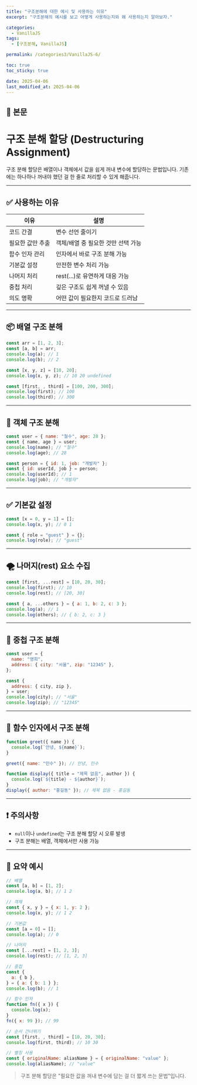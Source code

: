 ```yaml
---
title: "구조분해에 대한 예시 및 사용하는 이유"
excerpt: "구조분해의 예시를 보고 어떻게 사용하는지와 왜 사용하는지 알아보자."

categories:
  - VanillaJS
tags:
  - [구조분해, VanillaJS]

permalink: /categories3/VanillaJS-6/

toc: true
toc_sticky: true

date: 2025-04-06
last_modified_at: 2025-04-06
---
```


## 🦥 본문

# 구조 분해 할당 (Destructuring Assignment)

구조 분해 할당은 배열이나 객체에서 값을 쉽게 꺼내 변수에 할당하는 문법입니다.
기존에는 하나하나 꺼내야 했던 걸 한 줄로 처리할 수 있게 해줍니다.

---

## ✅ 사용하는 이유

| 이유             | 설명                               |
| ---------------- | ---------------------------------- |
| 코드 간결        | 변수 선언 줄이기                   |
| 필요한 값만 추출 | 객체/배열 중 필요한 것만 선택 가능 |
| 함수 인자 관리   | 인자에서 바로 구조 분해 가능       |
| 기본값 설정      | 안전한 변수 처리 가능              |
| 나머지 처리      | rest(...)로 유연하게 대응 가능     |
| 중첩 처리        | 깊은 구조도 쉽게 꺼낼 수 있음      |
| 의도 명확        | 어떤 값이 필요한지 코드로 드러남   |

---

## 📦 배열 구조 분해

```js
const arr = [1, 2, 3];
const [a, b] = arr;
console.log(a); // 1
console.log(b); // 2

const [x, y, z] = [10, 20];
console.log(x, y, z); // 10 20 undefined

const [first, , third] = [100, 200, 300];
console.log(first); // 100
console.log(third); // 300
```

---

## 🧱 객체 구조 분해

```js
const user = { name: "철수", age: 28 };
const { name, age } = user;
console.log(name); // "철수"
console.log(age); // 28

const person = { id: 1, job: "개발자" };
const { id: userId, job } = person;
console.log(userId); // 1
console.log(job); // "개발자"
```

---

## ✅ 기본값 설정

```js
const [x = 0, y = 1] = [];
console.log(x, y); // 0 1

const { role = "guest" } = {};
console.log(role); // "guest"
```

---

## 🌪 나머지(rest) 요소 수집

```js
const [first, ...rest] = [10, 20, 30];
console.log(first); // 10
console.log(rest); // [20, 30]

const { a, ...others } = { a: 1, b: 2, c: 3 };
console.log(a); // 1
console.log(others); // { b: 2, c: 3 }
```

---

## 🧩 중첩 구조 분해

```js
const user = {
  name: "영희",
  address: { city: "서울", zip: "12345" },
};

const {
  address: { city, zip },
} = user;
console.log(city); // "서울"
console.log(zip); // "12345"
```

---

## 💬 함수 인자에서 구조 분해

```js
function greet({ name }) {
  console.log(`안녕, ${name}`);
}

greet({ name: "민수" }); // 안녕, 민수

function display({ title = "제목 없음", author }) {
  console.log(`${title} - ${author}`);
}
display({ author: "홍길동" }); // 제목 없음 - 홍길동
```

---

## ❗ 주의사항

- `null`이나 `undefined`는 구조 분해 할당 시 오류 발생
- 구조 분해는 배열, 객체에서만 사용 가능

---

## 🧠 요약 예시

```js
// 배열
const [a, b] = [1, 2];
console.log(a, b); // 1 2

// 객체
const { x, y } = { x: 1, y: 2 };
console.log(x, y); // 1 2

// 기본값
const [a = 0] = [];
console.log(a); // 0

// 나머지
const [...rest] = [1, 2, 3];
console.log(rest); // [1, 2, 3]

// 중첩
const {
  a: { b },
} = { a: { b: 1 } };
console.log(b); // 1

// 함수 인자
function fn({ x }) {
  console.log(x);
}
fn({ x: 99 }); // 99

// 순서 건너뛰기
const [first, , third] = [10, 20, 30];
console.log(first, third); // 10 30

// 별칭 사용
const { originalName: aliasName } = { originalName: "value" };
console.log(aliasName); // "value"
```

> 구조 분해 할당은 "필요한 값을 꺼내 변수에 담는 걸 더 짧게 쓰는 문법"입니다.
